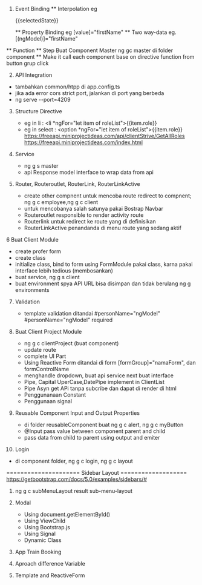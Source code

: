 
1. Event Binding
** Interpolation eg <p>{{selectedState}}</p>
** Property Binding eg  [value]="firstName" 
** Two way-data eg. [(ngModel)]="firstName"

** Function
** Step Buat Component Master ng gc master di folder component
** Make it call each component base on directive function from button grup click

2. API Integration
  - tambahkan common/htpp di app.config.ts
  - jika ada error cors strict port, jalankan di port yang berbeda
  - ng serve --port=4209
3. Structure Directive
   - eg in li : <li *ngFor="let item of roleList">{{item.role}}</li>
   - eg in select : <option *ngFor="let item of roleList">{{item.role}}</option>
https://freeapi.miniprojectideas.com/api/clientStrive/GetAllRoles
https://freeapi.miniprojectideas.com/index.html

4. Service
   - ng g s master
   - api Response model interface to wrap data from api
5. Router, Routeroutlet, RouterLink, RouterLinkActive
   - create other compnent untuk mencoba route redirect to compnent;  ng g c employee,ng g c client
   - untuk mencobanya salah satunya pakai Bostrap Navbar
   - Routeroutlet responsible to render activity route
   - Routerlink untuk redirect ke route yang di definisikan
   - RouterLinkActive penandanda di menu route yang sedang aktif

6 Buat Client Module
  - create profer form
  - create class 
  - initialize class, bind to form using FormModule
  pakai class, karna pakai interface lebih tedious (membosankan)
  - buat service, ng g s client
  - buat environment spya API URL bisa disimpan dan tidak berulang ng g environments
7. Validation 
   - template validation ditandai #personName="ngModel"
      #personName="ngModel" required

8. Buat Client Project Module
   - ng g c clientProject (buat component)
   - update route
   - complete UI Part
   - Using Reactive Form ditandai di form [formGroup]="namaForm", dan formControlName
   - menghandle dropdown, buat api service next buat interface
   - Pipe, Capital UperCase,DatePipe implement in ClientList
   - Pipe Asyn get APi tanpa subcribe dan dapat di render di html
   - Penggunanaan Constant
   - Penggunaan signal 

9. Reusable Component Input and Output Properties
   - di folder reusableComponent buat ng g c alert, ng g c myButton
   - @Input pass value between component parent and child
   - pass data from child to parent using output and emiter
10. Login 
   - di component folder, ng g c login, ng g c layout


===================== Sidebar Layout ===================
https://getbootstrap.com/docs/5.0/examples/sidebars/#
1. ng g c subMenuLayout result sub-menu-layout
2. Modal
   - Using document.getElementById()
   - Using ViewChild
   - Using Bootstrap.js
   - Using Signal
   - Dynamic Class


3. App Train Booking
 1. Aproach difference Variable 
 2. Template and ReactiveForm
 